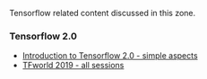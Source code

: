 Tensorflow related content discussed in this zone.

### Tensorflow 2.0

- [Introduction to Tensorflow 2.0 - simple aspects](https://www.youtube.com/watch?v=5ECD8J3dvDQ)
- [TFworld 2019 - all sessions](https://www.youtube.com/playlist?list=PLQY2H8rRoyvxcmHHRftsuiO1GyinVAwUg)

